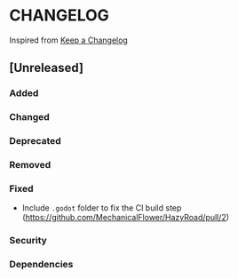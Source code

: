 # CHANGELOG
Inspired from [Keep a Changelog](https://keepachangelog.com/en/1.0.0/)

## [Unreleased]
### Added
### Changed
### Deprecated
### Removed
### Fixed
- Include `.godot` folder to fix the CI build step (https://github.com/MechanicalFlower/HazyRoad/pull/2)
### Security
### Dependencies

